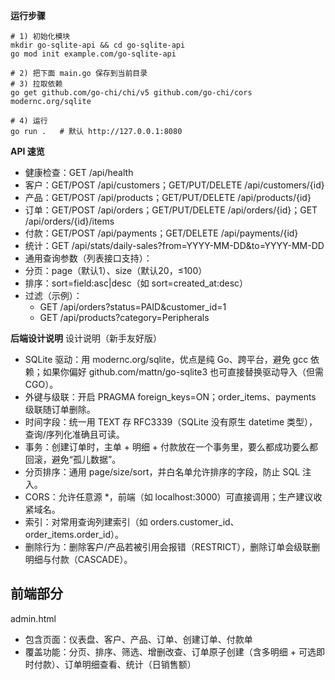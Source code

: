 **运行步骤**
```
# 1) 初始化模块
mkdir go-sqlite-api && cd go-sqlite-api
go mod init example.com/go-sqlite-api

# 2) 把下面 main.go 保存到当前目录
# 3) 拉取依赖
go get github.com/go-chi/chi/v5 github.com/go-chi/cors modernc.org/sqlite

# 4) 运行
go run .   # 默认 http://127.0.0.1:8080
```


**API 速览**
- 健康检查：GET /api/health
- 客户：GET/POST /api/customers；GET/PUT/DELETE /api/customers/{id}
- 产品：GET/POST /api/products；GET/PUT/DELETE /api/products/{id}
- 订单：GET/POST /api/orders；GET/PUT/DELETE /api/orders/{id}；GET /api/orders/{id}/items
- 付款：GET/POST /api/payments；GET/DELETE /api/payments/{id}
- 统计：GET /api/stats/daily-sales?from=YYYY-MM-DD&to=YYYY-MM-DD
- 通用查询参数（列表接口支持）：
- 分页：page（默认1）、size（默认20，≤100）
- 排序：sort=field:asc|desc（如 sort=created_at:desc）
- 过滤（示例）：
   - GET /api/orders?status=PAID&customer_id=1
   - GET /api/products?category=Peripherals

**后端设计说明** 设计说明（新手友好版）
- SQLite 驱动：用 modernc.org/sqlite，优点是纯 Go、跨平台，避免 gcc 依赖；如果你偏好 github.com/mattn/go-sqlite3 也可直接替换驱动导入（但需 CGO）。
- 外键与级联：开启 PRAGMA foreign_keys=ON；order_items、payments 级联随订单删除。
- 时间字段：统一用 TEXT 存 RFC3339（SQLite 没有原生 datetime 类型），查询/序列化准确且可读。
- 事务：创建订单时，主单 + 明细 + 付款放在一个事务里，要么都成功要么都回滚，避免“孤儿数据”。
- 分页排序：通用 page/size/sort，并白名单允许排序的字段，防止 SQL 注入。
- CORS：允许任意源 *，前端（如 localhost:3000）可直接调用；生产建议收紧域名。
- 索引：对常用查询列建索引（如 orders.customer_id、order_items.order_id）。
- 删除行为：删除客户/产品若被引用会报错（RESTRICT），删除订单会级联删明细与付款（CASCADE）。

## 前端部分
admin.html
- 包含页面：仪表盘、客户、产品、订单、创建订单、付款单
- 覆盖功能：分页、排序、筛选、增删改查、订单原子创建（含多明细 + 可选即时付款）、订单明细查看、统计（日销售额）


